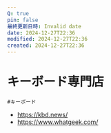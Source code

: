 ```yaml
---
Q: true
pin: false
最終更新日時: Invalid date
date: 2024-12-27T22:36
modified: 2024-12-27T22:36
created: 2024-12-27T22:36
---
```

# キーボード専門店

`#キーボード`

- https://kbd.news/
- https://www.whatgeek.com/